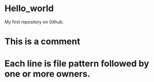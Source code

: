 # Hello_world
My first repository on Github.
# This is a comment 
# Each line is file pattern followed by one or more owners.
